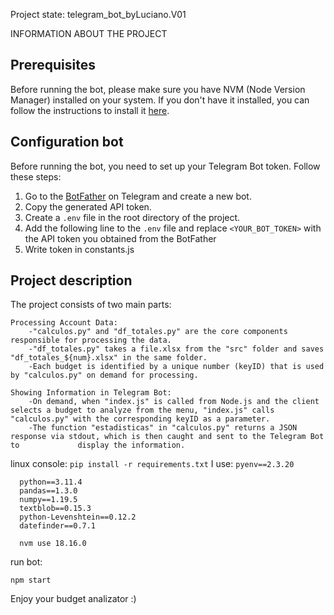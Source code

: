 Project state: telegram_bot_byLuciano.V01

INFORMATION ABOUT THE PROJECT

## Prerequisites
Before running the bot, please make sure you have NVM (Node Version Manager) installed on your system. If you don't have it installed, you can follow the instructions to install it [here](https://github.com/nvm-sh/nvm#installation).

## Configuration bot
Before running the bot, you need to set up your Telegram Bot token. Follow these steps:

1. Go to the [BotFather](https://t.me/botfather) on Telegram and create a new bot.
2. Copy the generated API token.
3. Create a `.env` file in the root directory of the project.
4. Add the following line to the `.env` file and replace `<YOUR_BOT_TOKEN>` with the API token you obtained from the BotFather
5. Write token in constants.js

## Project description
The project consists of two main parts:

    Processing Account Data:
        -"calculos.py" and "df_totales.py" are the core components responsible for processing the data.
        -"df_totales.py" takes a file.xlsx from the "src" folder and saves "df_totales_${num}.xlsx" in the same folder.
        -Each budget is identified by a unique number (keyID) that is used by "calculos.py" on demand for processing.

    Showing Information in Telegram Bot:
        -On demand, when "index.js" is called from Node.js and the client selects a budget to analyze from the menu, "index.js" calls                      "calculos.py" with the corresponding keyID as a parameter.
        -The function "estadisticas" in "calculos.py" returns a JSON response via stdout, which is then caught and sent to the Telegram Bot to             display the information.
linux console:
    ```
    pip install -r requirements.txt
      ```
  I use: 
    ```pyenv==2.3.20```
  
  ```requirements:
    python==3.11.4
    pandas==1.3.0
    numpy==1.19.5
    textblob==0.15.3
    python-Levenshtein==0.12.2
    datefinder==0.7.1
  ```
```Node.js:
  nvm use 18.16.0
```
run bot:
  ```console linux in index.js directory:
  npm start
```


Enjoy your budget analizator :)


  
  




